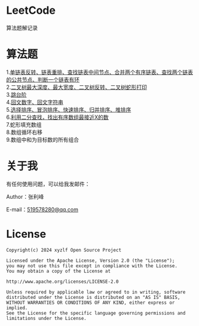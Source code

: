 # LeetCode
算法题解记录

# 算法题
1.[单链表反转、链表重排、查找链表中间节点、合并两个有序链表、查找两个链表的公共节点、判断一个链表有环](https://github.com/xyzlf/LeetCode/blob/master/src/main/java/com/xyzlf/leet/ListReverse.java)  
2.[二叉树最大深度、最大宽度、二叉树反转、二叉树蛇形打印](https://github.com/xyzlf/LeetCode/blob/master/src/main/java/com/xyzlf/leet/BinaryTree.java)   
3.[跳台阶](https://github.com/xyzlf/LeetCode/blob/master/src/main/java/com/xyzlf/leet/JumpFloor.java)   
4.[回文数字、回文字符串](https://github.com/xyzlf/LeetCode/blob/master/src/main/java/com/xyzlf/leet/Palindrome.java)   
5.[选择排序、冒泡排序、快速排序、归并排序、堆排序](https://github.com/xyzlf/LeetCode/blob/master/src/main/java/com/xyzlf/leet/Sort.java)   
6.[利用二分查找，找出有序数组最接近X的数](https://github.com/xyzlf/LeetCode/blob/master/src/main/java/com/xyzlf/leet/ArrayAlgorithm.java)   
7.蛇形填充数组  
8.数组循环右移   
9.数组中和为目标数的所有组合


# 关于我
有任何使用问题，可以给我发邮件：  

Author：张利峰   

E-mail：519578280@qq.com

# License
    Copyright(c) 2024 xyzlf Open Source Project
    
    Licensed under the Apache License, Version 2.0 (the "License");
    you may not use this file except in compliance with the License.
    You may obtain a copy of the License at
    
    http://www.apache.org/licenses/LICENSE-2.0
    
    Unless required by applicable law or agreed to in writing, software
    distributed under the License is distributed on an "AS IS" BASIS,
    WITHOUT WARRANTIES OR CONDITIONS OF ANY KIND, either express or implied.
    See the License for the specific language governing permissions and
    limitations under the License.